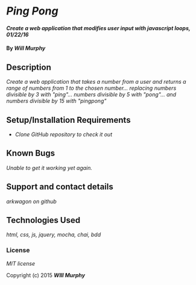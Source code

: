 # _Ping Pong_

#### _Create a web application that modifies user input with javascript loops, 01/22/16_

#### By _**Will Murphy**_

## Description

_Create a web application that takes a number from a user and returns a range of numbers from 1 to the chosen number... replacing numbers divisible by 3 with "ping"... numbers divisible by 5 with "pong"... and numbers divisible by 15 with "pingpong"_

## Setup/Installation Requirements

* _Clone GitHub repository to check it out_

## Known Bugs

_Unable to get it working yet again._

## Support and contact details

_arkwagon on github_

## Technologies Used

_html, css, js, jquery, mocha, chai, bdd_

### License

*MIT license*

Copyright (c) 2015 **_WIll Murphy_**
